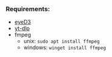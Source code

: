 ### Requirements:
- [eyeD3](https://eyed3.readthedocs.io/en/latest/installation.html)
- [yt-dlp](https://github.com/yt-dlp/yt-dlp#installation)
- fmpeg
    - unix: `sudo apt install ffmpeg`
    - windows: `winget install ffmpeg`
